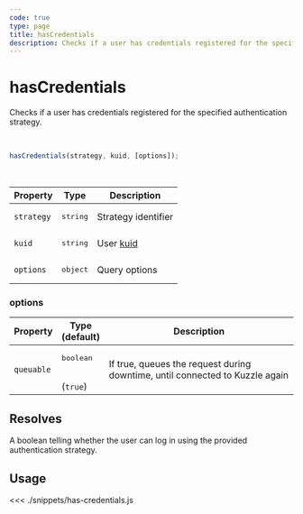 ```yaml
---
code: true
type: page
title: hasCredentials
description: Checks if a user has credentials registered for the specified authentication strategy.
---
```


# hasCredentials

Checks if a user has credentials registered for the specified authentication strategy.

<br />

```js
hasCredentials(strategy, kuid, [options]);
```

<br />

| Property | Type | Description |
|--- |--- |--- |
| `strategy` | <pre>string</pre> | Strategy identifier |
| `kuid` | <pre>string</pre> | User [kuid](/core/2/guides/main-concepts/authentication#kuzzle-user-identifier-kuid) |
| `options` | <pre>object</pre> | Query options |

### options

| Property | Type<br />(default) | Description |
| --- | --- | --- |
| `queuable` | <pre>boolean</pre><br />(`true`) | If true, queues the request during downtime, until connected to Kuzzle again |

## Resolves

A boolean telling whether the user can log in using the provided authentication strategy.

## Usage

<<< ./snippets/has-credentials.js
